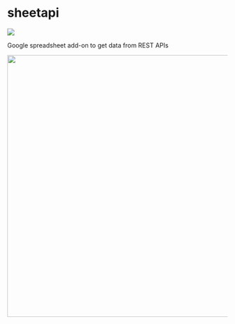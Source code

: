 # sheetapi
<img src="https://travis-ci.org/ivansabik/sheetapi.svg?branch=master"/>

Google spreadsheet add-on to get data from REST APIs

<img width="600px" src="http://g.recordit.co/eersP3xKmv.gif"/>
